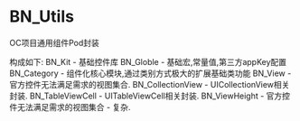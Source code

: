# BN_Utils
OC项目通用组件Pod封装

构成如下:
BN_Kit                          -   基础控件库
BN_Globle                    -   基础宏,常量值,第三方appKey配置
BN_Category                -   组件化核心模块,通过类别方式极大的扩展基础类功能
BN_View                       -   官方控件无法满足需求的视图集合.
BN_CollectionView       -   UICollectionView相关封装.
BN_TableViewCell        -   UITableViewCell相关封装.
BN_ViewHeight            -   官方控件无法满足需求的视图集合 - 复杂.


